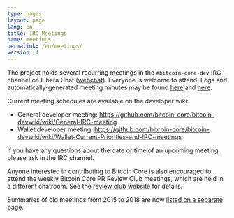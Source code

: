 ```yaml
---
type: pages
layout: page
lang: en
title: IRC Meetings
name: meetings
permalink: /en/meetings/
version: 4
---
```

The project holds several recurring meetings in the `#bitcoin-core-dev` IRC
channel on Libera Chat ([webchat][bitcoin-core-dev-IRC-webchat]).  Everyone is welcome to attend.  Logs and
automatically-generated meeting minutes may be found [here][erisian] and [here][schnelli].

Current meeting schedules are available on the developer wiki:

- General developer meeting: https://github.com/bitcoin-core/bitcoin-devwiki/wiki/General-IRC-meeting
- Wallet developer meeting: https://github.com/bitcoin-core/bitcoin-devwiki/wiki/Wallet-Current-Priorities-and-IRC-meetings

If you have any questions about the date or time of an upcoming meeting,
please ask in the IRC channel.

Anyone interested in contributing to Bitcoin Core is also
encouraged to attend the weekly Bitcoin Core PR Review Club meetings,
which are held in a different chatroom.  See [the review club
website][review club] for details.

Summaries of old meetings from 2015 to 2018 are now [listed on a
separate page][summaries].

[bitcoin-core-dev-IRC-webchat]: https://web.libera.chat/#bitcoin-core-dev
[erisian]: https://www.erisian.com.au/bitcoin-core-dev/
[schnelli]: https://bitcoin.jonasschnelli.ch/ircmeetings/logs/bitcoin-core-dev/
[review club]: https://bitcoincore.reviews/
[summaries]: /en/meeting-summaries/
